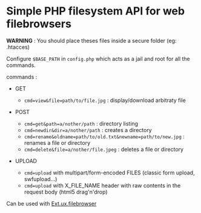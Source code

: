Simple PHP filesystem API for web filebrowsers
==


**WARNING** : You should place theses files inside a secure folder (eg: .htacces)

Configure `$BASE_PATH` in `config.php` which acts as a jail and root for all the commands.

commands :

   * GET
       * `cmd=view&file=path/to/file.jpg`  : display/download arbitraty file

   * POST
       * `cmd=get&path=a/nother/path` : directory listing
       * `cmd=newdir&dir=a/nother/path` : creates a directory
       * `cmd=rename&oldname=path/to/old.txt&newname=path/to/new.jpg` : renames a file or directory
       * `cmd=delete&file=a/nother/file.jpeg` : deletes a file or directory

  * UPLOAD
      * `cmd=upload` with multipart/form-encoded FILES  (classic form upload, swfupload...) 
      * `cmd=upload` with X_FILE_NAME header with raw contents in the request body  (html5 drag'n'drop) 


Can be used with [Ext.ux.filebrowser][1]


  [1]: https://github.com/revolunet/Ext.ux.filebrowser